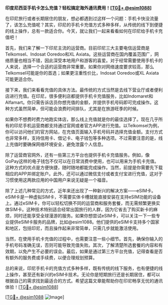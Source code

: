 **印度尼西亚手机卡怎么充值？轻松搞定海外通讯费用！[[TG💪+ @esim1088](https://t.me/s/esim1088)]**

在印尼旅行或者长期居住的朋友，想必都遇到过这样一个问题：手机卡快没流量了，该怎么充值呢？其实，印尼的手机卡充值方式多种多样，从传统的线下到便捷的线上操作，总有一款适合你。今天，就让我们一起来看看如何在印尼给手机卡充值吧！

首先，我们来了解一下印尼主流的运营商。目前印尼三大主要电信运营商是Telkomsel、Indosat Ooredoo和XL Axiata。这些运营商在国内覆盖范围广，网络质量也相当不错，因此深受本地用户和游客的喜爱。对于经常需要使用手机卡的人来说，选择一个合适的运营商非常重要。如果你对网络速度要求较高，那么Telkomsel可能是你的首选；如果更注重性价比，Indosat Ooredoo或XL Axiata可能更适合你。

接下来，我们来看看充值的具体方法。最传统的方式当然是去线下营业厅或者便利店进行充值。在印尼，很多便利店都提供手机卡充值服务，比如Indomaret和Alfamart。你只需告诉店员你想充值的金额，并提供手机号码即可完成操作。这种方式虽然简单，但可能会浪费时间排队，尤其是在旅游旺季的时候。

如果你不想费时费力地跑实体店，那么线上充值就是你的最佳选择了。现在几乎所有的印尼手机运营商都支持通过官网或者官方APP进行充值。以Telkomsel为例，你可以访问他们的官方网站，在充值页面输入手机号码并选择充值金额。支付方式也非常多样，支持信用卡、借记卡、电子钱包等多种选项。不过需要注意的是，线上充值时要确保网络环境安全，避免泄露个人信息。

除了运营商官网外，还有一些第三方平台也提供手机卡充值服务。例如，像GoPay这样的电子钱包不仅可以在日常消费中使用，也可以用来为手机卡充值。这种方式的优点是方便快捷，随时随地都能完成操作。当然，前提是你需要先下载相应的APP并绑定账户。此外，还可以通过微信支付或者支付宝进行充值，这对于习惯使用这两款应用的中国用户来说无疑是一个福音。

除了上述几种常见的方式，近年来还出现了一种新兴的解决方案——eSIM卡。eSIM卡是一种虚拟SIM卡，不需要实体卡槽就能直接安装在支持eSIM功能的设备上。通过eSIM卡，你可以轻松切换不同的运营商和服务套餐，而无需频繁更换实体SIM卡。这种技术特别适合经常出国旅行的人群，因为它省去了购买新卡的麻烦，同时还能享受全球漫游的服务。如果你想尝试eSIM卡，可以关注一下一些专业提供eSIM卡服务的品牌，比如@esim1088。他们提供的eSIM卡支持多个国家和地区，包括印尼，而且操作起来非常简单，只需几步就能激活使用。

当然，在使用手机卡充值的过程中，也需要注意一些小细节。首先，确保你输入的手机号码准确无误，否则可能导致充值失败。其次，了解清楚所选套餐的内容和有效期，以免产生不必要的误会。最后，如果是通过第三方平台充值，记得查看是否有额外的服务费或手续费，以便合理规划预算。

总的来说，印尼手机卡的充值方式多种多样，既有传统的线下服务，也有便捷的线上操作，甚至还有新兴的eSIM卡技术。无论你是短期旅行还是长期居住，都可以根据自己的需求找到最适合的方式。希望这篇文章能帮助你在印尼畅享无忧的通讯体验！[[TG💪+ @esim1088](https://t.me/s/esim1088)]

[[TG💪+ @esim1088](https://t.me/s/esim1088) ![Image](https://i.postimg.cc/4NQfJmqS/Snipaste-2025-05-13-00-14-12.png)]